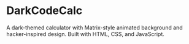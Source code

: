# DarkCodeCalc
A dark-themed calculator with Matrix-style animated background and hacker-inspired design. Built with HTML, CSS, and JavaScript.
